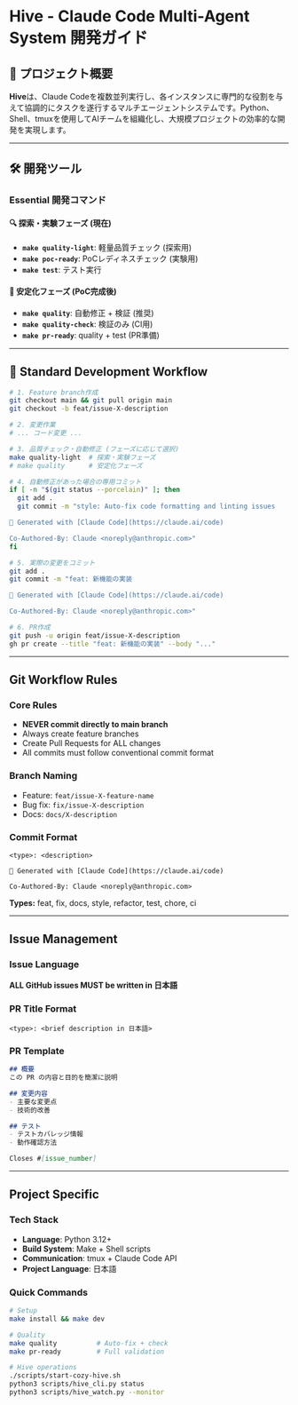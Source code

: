 # Hive - Claude Code Multi-Agent System 開発ガイド

## 🐝 プロジェクト概要

**Hive**は、Claude Codeを複数並列実行し、各インスタンスに専門的な役割を与えて協調的にタスクを遂行するマルチエージェントシステムです。Python、Shell、tmuxを使用してAIチームを組織化し、大規模プロジェクトの効率的な開発を実現します。

---

## 🛠️ 開発ツール

### Essential 開発コマンド

#### 🔍 探索・実験フェーズ (現在)
- **`make quality-light`**: 軽量品質チェック (探索用)
- **`make poc-ready`**: PoCレディネスチェック (実験用)
- **`make test`**: テスト実行

#### 🚀 安定化フェーズ (PoC完成後)
- **`make quality`**: 自動修正 + 検証 (推奨)
- **`make quality-check`**: 検証のみ (CI用)
- **`make pr-ready`**: quality + test (PR準備)

---

## 🔄 Standard Development Workflow

```bash
# 1. Feature branch作成
git checkout main && git pull origin main
git checkout -b feat/issue-X-description

# 2. 変更作業
# ... コード変更 ...

# 3. 品質チェック・自動修正 (フェーズに応じて選択)
make quality-light  # 探索・実験フェーズ
# make quality      # 安定化フェーズ

# 4. 自動修正があった場合の専用コミット
if [ -n "$(git status --porcelain)" ]; then
  git add .
  git commit -m "style: Auto-fix code formatting and linting issues

🤖 Generated with [Claude Code](https://claude.ai/code)

Co-Authored-By: Claude <noreply@anthropic.com>"
fi

# 5. 実際の変更をコミット
git add .
git commit -m "feat: 新機能の実装

🤖 Generated with [Claude Code](https://claude.ai/code)

Co-Authored-By: Claude <noreply@anthropic.com>"

# 6. PR作成
git push -u origin feat/issue-X-description
gh pr create --title "feat: 新機能の実装" --body "..."
```

---

## Git Workflow Rules

### Core Rules
- **NEVER commit directly to main branch**
- Always create feature branches
- Create Pull Requests for ALL changes
- All commits must follow conventional commit format

### Branch Naming
- Feature: `feat/issue-X-feature-name`
- Bug fix: `fix/issue-X-description`
- Docs: `docs/X-description`

### Commit Format
```
<type>: <description>

🤖 Generated with [Claude Code](https://claude.ai/code)

Co-Authored-By: Claude <noreply@anthropic.com>
```

**Types:** feat, fix, docs, style, refactor, test, chore, ci

---

## Issue Management

### Issue Language
**ALL GitHub issues MUST be written in 日本語**

### PR Title Format
```
<type>: <brief description in 日本語>
```

### PR Template
```markdown
## 概要
この PR の内容と目的を簡潔に説明

## 変更内容
- 主要な変更点
- 技術的改善

## テスト
- テストカバレッジ情報
- 動作確認方法

Closes #[issue_number]
```

---

## Project Specific

### Tech Stack
- **Language**: Python 3.12+
- **Build System**: Make + Shell scripts
- **Communication**: tmux + Claude Code API
- **Project Language**: 日本語

### Quick Commands
```bash
# Setup
make install && make dev

# Quality
make quality          # Auto-fix + check
make pr-ready         # Full validation

# Hive operations
./scripts/start-cozy-hive.sh
python3 scripts/hive_cli.py status
python3 scripts/hive_watch.py --monitor
```